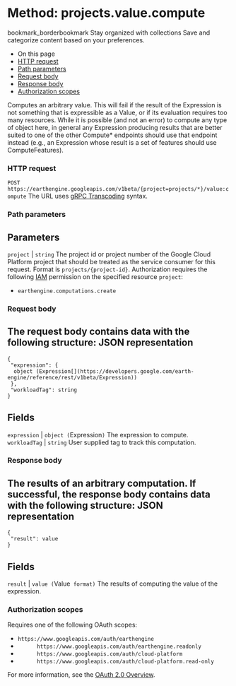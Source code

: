  
#  Method: projects.value.compute
bookmark_borderbookmark Stay organized with collections  Save and categorize content based on your preferences. 
  * On this page
  * [HTTP request](https://developers.google.com/earth-engine/reference/rest/v1beta/projects.value/compute#http-request)
  * [Path parameters](https://developers.google.com/earth-engine/reference/rest/v1beta/projects.value/compute#path-parameters)
  * [Request body](https://developers.google.com/earth-engine/reference/rest/v1beta/projects.value/compute#request-body)
  * [Response body](https://developers.google.com/earth-engine/reference/rest/v1beta/projects.value/compute#response-body)
  * [Authorization scopes](https://developers.google.com/earth-engine/reference/rest/v1beta/projects.value/compute#authorization-scopes)


Computes an arbitrary value. This will fail if the result of the Expression is not something that is expressible as a Value, or if its evaluation requires too many resources. While it is possible (and not an error) to compute any type of object here, in general any Expression producing results that are better suited to one of the other Compute* endpoints should use that endpoint instead (e.g., an Expression whose result is a set of features should use ComputeFeatures).
### HTTP request
`POST https://earthengine.googleapis.com/v1beta/{project=projects/*}/value:compute`
The URL uses [gRPC Transcoding](https://google.aip.dev/127) syntax.
### Path parameters
Parameters  
---  
`project` |  `string` The project id or project number of the Google Cloud Platform project that should be treated as the service consumer for this request. Format is `projects/{project-id}`. Authorization requires the following [IAM](https://cloud.google.com/iam/docs/) permission on the specified resource `project`:
  * `earthengine.computations.create`

  
### Request body
The request body contains data with the following structure:
JSON representation  
---  
```
{
 "expression": {
  object (Expression[](https://developers.google.com/earth-engine/reference/rest/v1beta/Expression))
 },
 "workloadTag": string
}
```
  
Fields  
---  
`expression` |  `object (`Expression[](https://developers.google.com/earth-engine/reference/rest/v1beta/Expression)`)` The expression to compute.  
`workloadTag` |  `string` User supplied tag to track this computation.  
### Response body
The results of an arbitrary computation.
If successful, the response body contains data with the following structure:
JSON representation  
---  
```
{
 "result": value
}
```
  
Fields  
---  
`result` |  `value (`Value[](https://protobuf.dev/reference/protobuf/google.protobuf/#value)` format)` The results of computing the value of the expression.  
### Authorization scopes
Requires one of the following OAuth scopes:
  * `https://www.googleapis.com/auth/earthengine`
  * `      https://www.googleapis.com/auth/earthengine.readonly`
  * `      https://www.googleapis.com/auth/cloud-platform`
  * `      https://www.googleapis.com/auth/cloud-platform.read-only`


For more information, see the [OAuth 2.0 Overview](https://developers.google.com/identity/protocols/OAuth2).
